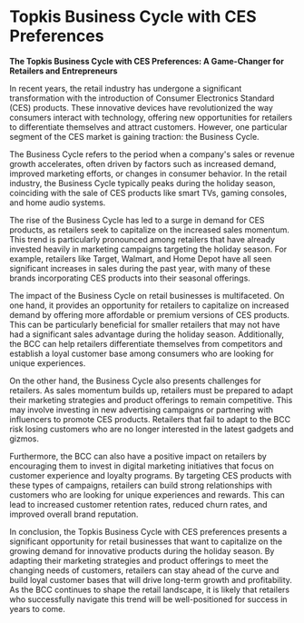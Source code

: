 # Topkis Business Cycle with CES Preferences

**The Topkis Business Cycle with CES Preferences: A Game-Changer for Retailers and Entrepreneurs**

In recent years, the retail industry has undergone a significant transformation with the introduction of Consumer Electronics Standard (CES) products. These innovative devices have revolutionized the way consumers interact with technology, offering new opportunities for retailers to differentiate themselves and attract customers. However, one particular segment of the CES market is gaining traction: the Business Cycle.

The Business Cycle refers to the period when a company's sales or revenue growth accelerates, often driven by factors such as increased demand, improved marketing efforts, or changes in consumer behavior. In the retail industry, the Business Cycle typically peaks during the holiday season, coinciding with the sale of CES products like smart TVs, gaming consoles, and home audio systems.

The rise of the Business Cycle has led to a surge in demand for CES products, as retailers seek to capitalize on the increased sales momentum. This trend is particularly pronounced among retailers that have already invested heavily in marketing campaigns targeting the holiday season. For example, retailers like Target, Walmart, and Home Depot have all seen significant increases in sales during the past year, with many of these brands incorporating CES products into their seasonal offerings.

The impact of the Business Cycle on retail businesses is multifaceted. On one hand, it provides an opportunity for retailers to capitalize on increased demand by offering more affordable or premium versions of CES products. This can be particularly beneficial for smaller retailers that may not have had a significant sales advantage during the holiday season. Additionally, the BCC can help retailers differentiate themselves from competitors and establish a loyal customer base among consumers who are looking for unique experiences.

On the other hand, the Business Cycle also presents challenges for retailers. As sales momentum builds up, retailers must be prepared to adapt their marketing strategies and product offerings to remain competitive. This may involve investing in new advertising campaigns or partnering with influencers to promote CES products. Retailers that fail to adapt to the BCC risk losing customers who are no longer interested in the latest gadgets and gizmos.

Furthermore, the BCC can also have a positive impact on retailers by encouraging them to invest in digital marketing initiatives that focus on customer experience and loyalty programs. By targeting CES products with these types of campaigns, retailers can build strong relationships with customers who are looking for unique experiences and rewards. This can lead to increased customer retention rates, reduced churn rates, and improved overall brand reputation.

In conclusion, the Topkis Business Cycle with CES preferences presents a significant opportunity for retail businesses that want to capitalize on the growing demand for innovative products during the holiday season. By adapting their marketing strategies and product offerings to meet the changing needs of customers, retailers can stay ahead of the curve and build loyal customer bases that will drive long-term growth and profitability. As the BCC continues to shape the retail landscape, it is likely that retailers who successfully navigate this trend will be well-positioned for success in years to come.

